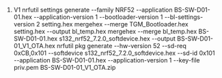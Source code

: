 1. V1
nrfutil settings generate --family NRF52 --application BS-SW-D01-01.hex --application-version 1 --bootloader-version 1 --bl-settings-version 2 setting.hex
mergehex --merge TGM_Bootloader.hex setting.hex --output bl_temp.hex
mergehex --merge bl_temp.hex BS-SW-D01-01.hex s132_nrf52_7.2.0_softdevice.hex --output BS-SW-D01-01_V1_OTA.hex
nrfutil pkg generate --hw-version 52 --sd-req 0xCB,0x101 --softdevice s132_nrf52_7.2.0_softdevice.hex --sd-id 0x101 --application BS-SW-D01-01.hex --application-version 1 --key-file priv.pem BS-SW-D01-01_V1_OTA.zip